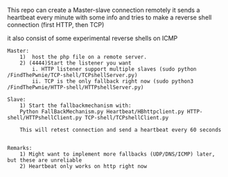 This repo can create a Master-slave connection remotely
	it sends a heartbeat every minute with some info and tries to make a reverse shell connection (first HTTP, then TCP)
	
it also consist of some experimental reverse shells on ICMP
	
	
	Master:
		1)  host the php file on a remote server.
		2) (4444)Start the listener you want
			i. HTTP listener support multiple slaves (sudo python /FindThePwnie/TCP-shell/TCPshellServer.py)
			ii. TCP is the only fallback right now (sudo python3 /FindThePwnie/HTTP-shell/HTTPshellServer.py)
	
	Slave:
		1) Start the fallbackmechanism with:
		Python FallBackMechanism.py Heartbeat/HBhttpclient.py HTTP-shell/HTTPshellClient.py TCP-shell/TCPshellClient.py
		
		This will retest connection and send a heartbeat every 60 seconds
		
		
	Remarks:
		1) Might want to implement more fallbacks (UDP/DNS/ICMP) later, but these are unreliable
		2) Heartbeat only works on http right now
	
		
